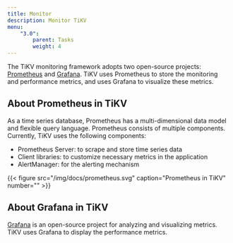 ```yaml
---
title: Monitor
description: Monitor TiKV
menu:
    "3.0":
        parent: Tasks
        weight: 4
---
```


The TiKV monitoring framework adopts two open-source projects: [Prometheus](https://github.com/prometheus/prometheus) and [Grafana](https://github.com/grafana/grafana). TiKV uses Prometheus to store the monitoring and performance metrics, and uses Grafana to visualize these metrics.

## About Prometheus in TiKV

As a time series database, Prometheus has a multi-dimensional data model and flexible query language. Prometheus consists of multiple components. Currently, TiKV uses the following components:

- Prometheus Server: to scrape and store time series data
- Client libraries: to customize necessary metrics in the application
- AlertManager: for the alerting mechanism

{{< figure
    src="/img/docs/prometheus.svg"
    caption="Prometheus in TiKV"
    number="" >}}

## About Grafana in TiKV

[Grafana](https://github.com/grafana/grafana) is an open-source project for analyzing and visualizing metrics. TiKV uses Grafana to display the performance metrics.